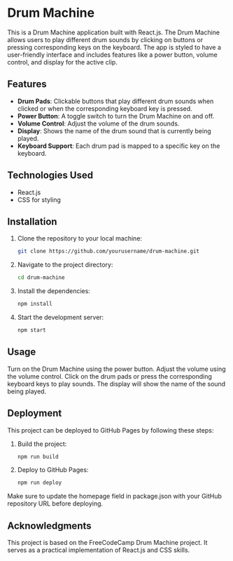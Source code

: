 # Drum Machine

This is a Drum Machine application built with React.js. The Drum Machine allows users to play different drum sounds by clicking on buttons or pressing corresponding keys on the keyboard. The app is styled to have a user-friendly interface and includes features like a power button, volume control, and display for the active clip.

## Features

- **Drum Pads**: Clickable buttons that play different drum sounds when clicked or when the corresponding keyboard key is pressed.
- **Power Button**: A toggle switch to turn the Drum Machine on and off.
- **Volume Control**: Adjust the volume of the drum sounds.
- **Display**: Shows the name of the drum sound that is currently being played.
- **Keyboard Support**: Each drum pad is mapped to a specific key on the keyboard.

## Technologies Used

- React.js
- CSS for styling

## Installation

1. Clone the repository to your local machine:
   ```bash
   git clone https://github.com/yourusername/drum-machine.git

2. Navigate to the project directory:
   ```bash
   cd drum-machine

3. Install the dependencies:
   ```bash
   npm install

4. Start the development server:
   ```bash
   npm start

## Usage
Turn on the Drum Machine using the power button.
Adjust the volume using the volume control.
Click on the drum pads or press the corresponding keyboard keys to play sounds.
The display will show the name of the sound being played.

## Deployment
This project can be deployed to GitHub Pages by following these steps:

1. Build the project:
   ```bash
   npm run build

2. Deploy to GitHub Pages:
   ```bash
   npm run deploy

Make sure to update the homepage field in package.json with your GitHub repository URL before deploying.

## Acknowledgments
This project is based on the FreeCodeCamp Drum Machine project. It serves as a practical implementation of React.js and CSS skills.
